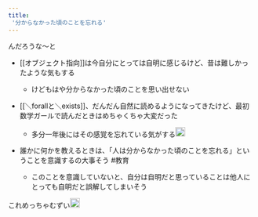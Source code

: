 ```yaml
---
title:
 '分からなかった頃のことを忘れる'
---
```


んだろうな〜と

- [[オブジェクト指向]]は今自分にとっては自明に感じるけど、昔は難しかったような気もする
    - けどもはや分からなかった頃のことを思い出せない
- [[＼forallと＼exists]]、だんだん自然に読めるようになってきたけど、最初数学ガールで読んだときはめちゃくちゃ大変だった
    - 多分一年後にはその感覚を忘れている気がする<img src='https://scrapbox.io/api/pages/blu3mo-public/blu3mo/icon' alt='blu3mo.icon' height="19.5"/>

- 誰かに何かを教えるときは、「人は分からなかった頃のことを忘れる」ということを意識するの大事そう #教育
    - このことを意識していないと、自分は自明だと思っていることは他人にとっても自明だと誤解してしまいそう

これめっちゃむずい<img src='https://scrapbox.io/api/pages/blu3mo-public/tkgshn/icon' alt='tkgshn.icon' height="19.5"/>
